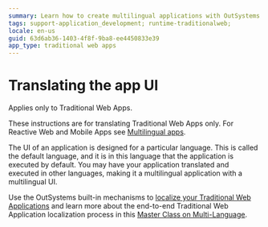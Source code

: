 ```yaml
---
summary: Learn how to create multilingual applications with OutSystems.
tags: support-application_development; runtime-traditionalweb;
locale: en-us
guid: 63d6ab36-1403-4f8f-9ba8-ee4450833e39
app_type: traditional web apps
---
```


# Translating the app UI

<div class="info" markdown="1">

Applies only to Traditional Web Apps.

</div>

<div class="info" markdown="1">

These instructions are for translating Traditional Web Apps only. For Reactive Web and Mobile Apps see [Multilingual apps](../multilingual-tp/intro.md).  

</div>

The UI of an application is designed for a particular language. This is called the default language, and it is in this language that the application is executed by default. You may have your application translated and executed in other languages, making it a multilingual application with a multilingual UI.

Use the OutSystems built-in mechanisms to [localize your Traditional Web Applications](multilingual-web.md) and learn more about the end-to-end Traditional Web Application localization process in this [Master Class on Multi-Language](https://www.outsystems.com/learn/lesson/1144/master-class-on-multi-language/).